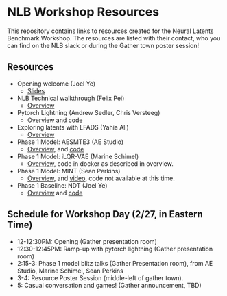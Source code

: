 # NLB Workshop Resources

This repository contains links to resources created for the Neural Latents Benchmark Workshop.
The resources are listed with their contact, who you can find on the NLB slack or during the Gather town poster session! 

## Resources
- Opening welcome (Joel Ye)
  - [Slides](https://docs.google.com/presentation/d/1lQ9EwHJ7DAFw49nUAtYj3c2gf-gwalXiD1agKUC4SzA/edit?usp=sharing)
- NLB Technical walkthrough (Felix Pei)
  - [Overview](https://github.com/neurallatents/nlb_workshop/tree/main/nlb_technical)
- Pytorch Lightning (Andrew Sedler, Chris Versteeg)
  - [Overview](https://github.com/neurallatents/nlb_workshop_resources/blob/main/pytorch_lightning.pptx) and [code](https://github.com/arsedler9/nlb-lightning)
- Exploring latents with LFADS (Yahia Ali)
  - [Overview](https://github.com/snel-repo/lfads-tutorial/blob/main/lfads_tutorial.ipynb)
- Phase 1 Model: AESMTE3 (AE Studio)
  - [Overview](https://github.com/neurallatents/nlb_workshop_resources/blob/main/AE%20Studio%20-%20NLB%202022%20Workshop.pdf), and [code](https://github.com/agencyenterprise/ae-nlb-2021)
- Phase 1 Model: iLQR-VAE (Marine Schimel)
  - [Overview](https://github.com/neurallatents/nlb_workshop_resources/blob/main/ilqr_vae_demo.md), code in docker as described in overview.
- Phase 1 Model: MINT (Sean Perkins)
  - [Overview](https://github.com/neurallatents/nlb_workshop_resources/blob/main/MINT.pdf), and [video](https://www.youtube.com/watch?v=zJhTOjtBciU), code not available at this time.
- Phase 1 Baseline: NDT (Joel Ye)
  - [Overview](https://docs.google.com/presentation/d/1YVyJVMUMNWx-yJ00Pe7H71Ie2Qwjd7vxMBiVg5W-BoE/edit#slide=id.gbb5774bc20_0_97) and [code](https://github.com/snel-repo/neural-data-transformers)

## Schedule for Workshop Day (2/27, in Eastern Time)
- 12-12:30PM: Opening (Gather presentation room)
- 12:30-12:45PM: Ramp-up with pytorch lightning (Gather presentation room)
- 2:15-3: Phase 1 model blitz talks (Gather Presentation room), from AE Studio, Marine Schimel, Sean Perkins
- 3-4: Resource Poster Session (middle-left of gather town).
- 5: Casual conversation and games! (Gather announcement, TBD)
